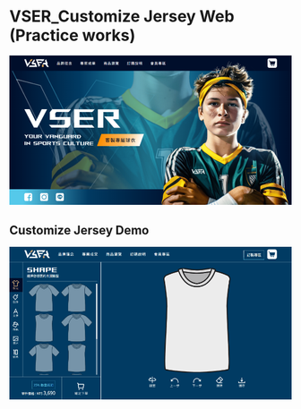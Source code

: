 # VSER_Customize Jersey Web (Practice works)
[![VSER](images/indexImg.png)](https://sandychen014035.github.io/VSER_customized-jerseys/)

## Customize Jersey Demo
[![VSER](images/indexGif.gif)](https://sandychen014035.github.io/VSER_customized-jerseys/customize-React.html)


